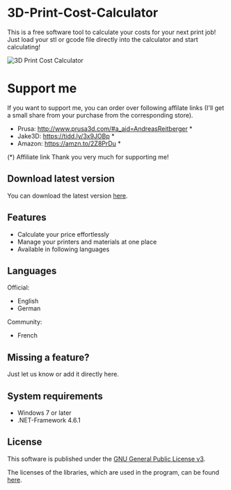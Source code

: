 # 3D-Print-Cost-Calculator
This is a free software tool to calculate your costs for your next print job! 
Just load your stl or gcode file directly into the calculator and start calculating!

<img alt="3D Print Cost Calculator" src="https://andreas-reitberger.de/wp-content/uploads/2019/11/3dpcc_en_calc_result_view.png"/>

# Support me
If you want to support me, you can order over following affilate links (I'll get a small share from your purchase from the corresponding store).

- Prusa: http://www.prusa3d.com/#a_aid=AndreasReitberger *
- Jake3D: https://tidd.ly/3x9JOBp * 
- Amazon: https://amzn.to/2Z8PrDu *

(*) Affiliate link
Thank you very much for supporting me!

<h2>Download latest version</h2>

You can download the latest version [here](https://shatter-box.com/download/3d-print-cost-calculator-2-0?wpdmdl=51061&masterkey=5d983187cab4d).

<h2>Features</h2>

- Calculate your price effortlessly
- Manage your printers and materials at one place
- Available in following languages

<h2>Languages</h2>

Official:
- English
- German

Community:
- French

<h2>Missing a feature?</h2>

Just let us know or add it directly here.

<h2>System requirements</h2>

- Windows 7 or later
- .NET-Framework 4.6.1

<h2>License</h2>

This software is published under the [GNU General Public License v3](https://github.com/AndreasReitberger/3D-Print-Cost-Calculator/blob/master/LICENSE).

The licenses of the libraries, which are used in the program, can be found [here](https://github.com/AndreasReitberger/3D-Print-Cost-Calculator/tree/master/Source/WpfFramework/Licenses).
